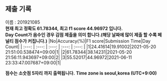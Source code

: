 


  
## 제출 기록  
이름 : 201921085  
**현재 최고 정확도 61.78344, 최고 f1 score 44.96972 입니다.**  
**Day Count가 음수인 경우 감점 제출을 의미 합니다.(해당 날짜에 많이 제출 할 수록 페널티 점수가 커집니다.)**
|No|Accuracy(%)|F1 score|Submission Time|Day Count|
| :---: | :---: | :---: | :---: | :---: |
|1|24.41614|19.91002|2021-05-20 21:51:00.538474+09:00|1|
|2|61.78344|38.14231|2021-05-20 21:56:11.943697+09:00|2|
|3|55.52017|44.96972|2021-06-11 23:33:47.007687+09:00|1|


**점수는 소숫점 5자리 까지 출력됩니다.**
**Time zone is seoul,korea (UTC+9:00)**
